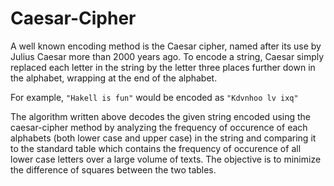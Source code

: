 # Caesar-Cipher

A well known encoding method is the Caesar cipher, named after its use by Julius Caesar more than 2000 years ago.
To encode a string, Caesar simply replaced each letter in the string by the letter three places further down in the alphabet, wrapping at the end of the alphabet.

For example, `"Hakell is fun"` would be encoded as `"Kdvnhoo lv ixq"` 

The algorithm written above decodes the given string encoded using the caesar-cipher method by analyzing the frequency of occurence of each alphabets (both lower case and upper case) in the string and comparing it to the standard table which contains the frequency of occurence of all lower case letters over a large volume of texts. The objective is to minimize the difference of squares between the two tables.     
